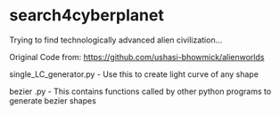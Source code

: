 # search4cyberplanet
Trying to find technologically advanced alien civilization...

Original Code from: https://github.com/ushasi-bhowmick/alienworlds

single_LC_generator.py - Use this to create light curve of any shape

bezier .py - This contains functions called by other python programs to generate bezier shapes
